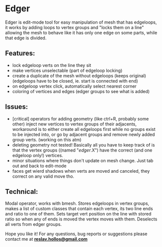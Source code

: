 Edger
==

Edger is edit-mode tool for easy manipulation of mesh that has edgeloops, it works by adding loops to vertex groups and "locks them on a line" allowing the mesh to behave like it has only one edge on some parts, while that edge is divided.

Features:
--
* lock edgeloop verts on the line they sit
* make vertices unselectable (part of edgeloop locking)
* create a duplicate of the mesh without edgeloops (keeps original) (edgeloops have to be closed, ie. start is connected with end)
* on edgeloop vertex click, automatically select nearest corner
* coloring of vertices and edges (edger groups to see what is added)

Issues:
--
* [critical] operators for adding geometry (like ctrl+R, probably some other) inject new vertices to vertex groups of their adjacents, workaround is to either create all edgeloops first while no groups exist to be injected into, or go by adjacent groups and remove newly added group verts. (working on this atm)
* deleting geometry not tested! Basically all you have to keep track of is that the vertex groups ((named "_edger_.X") have the correct (and one edgeloop only!) vertices.
* minor situations where things don't update on mesh change. Just tab out and back to edit-mode
* faces get wierd shadows when verts are moved and canceled, they correct on any valid move tho.

Technical:
--
Modal operator, works with bmesh. Stores edgeloops in vertex groups, makes a list of custom classes that contain each vertex, its two line ends and ratio to one of them. Sets target vert position on the line with stored ratio so when any of ends is moved the vertex moves with them. Deselects all verts from edger groups.

Hope you like it!
For any questions, bug reports or suggestions please contact me at **reslav.hollos@gmail.com**
